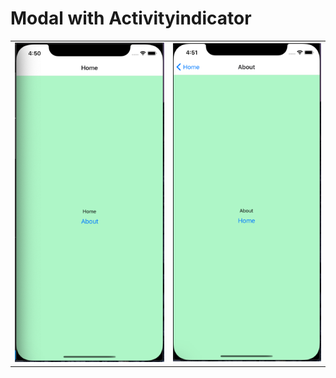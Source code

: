# Modal with Activityindicator

<Table>
<Tr>
<Td><img src='./screenshot/sc1.png'></Td>
<Td><img src='./screenshot/sc2.png'></Td>
</Tr>
</Table>
